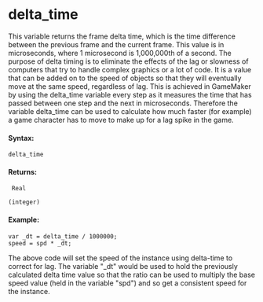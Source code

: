 # delta_time

This variable returns the frame delta time, which is the time difference
between the previous frame and the current frame. This value is in
microseconds, where 1 microsecond is 1,000,000th of a second. The
purpose of delta timing is to eliminate the effects of the lag or
slowness of computers that try to handle complex graphics or a lot of
code. It is a value that can be added on to the speed of objects so that
they will eventually move at the same speed, regardless of lag. This is
achieved in GameMaker by using the delta_time variable every step as it
measures the time that has passed between one step and the next in
microseconds. Therefore the variable delta_time can be used to calculate
how much faster (for example) a game character has to move to make up
for a lag spike in the game.

#### Syntax:

``` gml
delta_time
```

#### Returns:

``` gml
 Real

(integer)
```

#### Example:

``` gml
var _dt = delta_time / 1000000;
speed = spd * _dt;
```

The above code will set the speed of the instance using delta-time to
correct for lag. The variable "\_dt" would be used to hold the
previously calculated delta time value so that the ratio can be used to
multiply the base speed value (held in the variable "spd") and so get a
consistent speed for the instance.
